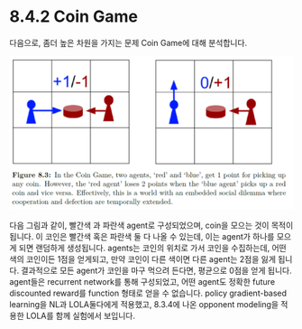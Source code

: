 # 8.4.2 Coin Game

 다음으로, 좀더 높은 차원을 가지는 문제 Coin Game에 대해 분석합니다. 

![](../../../.gitbook/assets/marl_25.png)

 다음 그림과 같이, 빨간색 과 파란색 agent로 구성되었으며, coin을 모으는 것이 목적이 됩니다. 이 코인은 빨간색 혹은 파란색 둘 다 나올 수 있는데, 이는 agent가 하나를 모으게 되면 랜덤하게 생성됩니다. agents는 코인의 위치로 가서 코인을 수집하는데, 어떤 색의 코인이든 1점을 얻게되고, 만약 코인이 다른 색이면 다른 agent는 2점을 잃게 됩니다. 결과적으로 모든 agent가 코인을 마구 먹으려 든다면, 평균으로 0점을 얻게 됩니다. agent들은 recurrent network를 통해 구성되었고, 어떤 agent도 정확한 future discounted reward를 function 형태로 얻을 수 없습니다. policy gradient-based learning을 NL과 LOLA둘다에게 적용했고, 8.3.4에 나온 opponent modeling을 적용한 LOLA를 함께 실험에서 보입니다.

